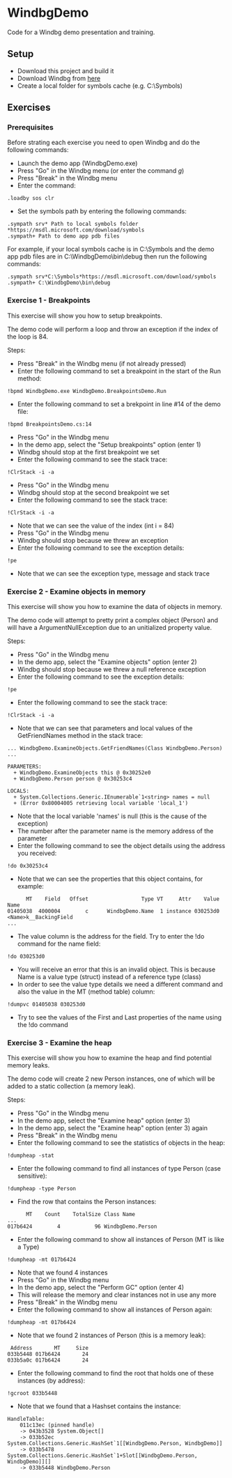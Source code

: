 # WindbgDemo
Code for a Windbg demo presentation and training.

## Setup
- Download this project and build it
- Download Windbg from [here](https://docs.microsoft.com/en-us/windows-hardware/drivers/debugger/debugger-download-tools)
- Create a local folder for symbols cache (e.g. C:\Symbols)

## Exercises
### Prerequisites
Before strating each exercise you need to open Windbg and do the following commands:
- Launch the demo app (WindbgDemo.exe)
- Press "Go" in the Windbg menu (or enter the command *g*)
- Press "Break" in the Windbg menu
- Enter the command:
```
.loadby sos clr
```
- Set the symbols path by entering the following commands:

```
.sympath srv* Path to local symbols folder *https://msdl.microsoft.com/download/symbols
.sympath+ Path to demo app pdb files
```

For example, if your local symbols cache is in C:\Symbols and the demo app pdb files are in C:\WindbgDemo\bin\debug then run the following commands:

```
.sympath srv*C:\Symbols*https://msdl.microsoft.com/download/symbols
.sympath+ C:\WindbgDemo\bin\debug
```

### Exercise 1 - Breakpoints
This exercise will show you how to setup breakpoints.

The demo code will perform a loop and throw an exception if the index of the loop is 84.

Steps:
- Press "Break" in the Windbg menu (if not already pressed)
- Enter the following command to set a breakpoint in the start of the Run method:
```
!bpmd WindbgDemo.exe WindbgDemo.BreakpointsDemo.Run
```
- Enter the following command to set a brekpoint in line #14 of the demo file:
```
!bpmd BreakpointsDemo.cs:14
```
- Press "Go" in the Windbg menu
- In the demo app, select the "Setup breakpoints" option (enter 1)
- Windbg should stop at the first breakpoint we set
- Enter the following command to see the stack trace:
```
!ClrStack -i -a
```
- Press "Go" in the Windbg menu
- Windbg should stop at the second breakpoint we set
- Enter the following command to see the stack trace:
```
!ClrStack -i -a
```
- Note that we can see the value of the index (int i = 84)
- Press "Go" in the Windbg menu
- Windbg should stop because we threw an exception
- Enter the following command to see the exception details:
```
!pe
```
- Note that we can see the exception type, message and stack trace

### Exercise 2 - Examine objects in memory
This exercise will show you how to examine the data of objects in memory.

The demo code will attempt to pretty print a complex object (Person) 
and will have a ArgumentNullException due to an unitialized property value.

Steps:
- Press "Go" in the Windbg menu
- In the demo app, select the "Examine objects" option (enter 2)
- Windbg should stop because we threw a null reference exception
- Enter the following command to see the exception details:
```
!pe
```
- Enter the following command to see the stack trace:
```
!ClrStack -i -a
```
- Note that we can see that parameters and local values of the GetFriendNames method in the stack trace:
```
... WindbgDemo.ExamineObjects.GetFriendNames(Class WindbgDemo.Person) ...

PARAMETERS:
  + WindbgDemo.ExamineObjects this @ 0x30252e0
  + WindbgDemo.Person person @ 0x30253c4

LOCALS:
  + System.Collections.Generic.IEnumerable`1<string> names = null
  + (Error 0x80004005 retrieving local variable 'local_1')
```
- Note that the local variable 'names' is null (this is the cause of the exception)
- The number after the parameter name is the memory address of the parameter
- Enter the following command to see the object details using the address you received:
```
!do 0x30253c4
```
- Note that we can see the properties that this object contains, for example:
```
      MT    Field   Offset                 Type VT     Attr    Value Name
01405038  4000004        c      WindbgDemo.Name  1 instance 030253d0 <Name>k__BackingField
...
```
- The value column is the address for the field. Try to enter the !do command for the name field:
```
!do 030253d0
```
- You will receive an error that this is an invalid object. 
This is because Name is a value type (struct) instead of a reference type (class)
- In order to see the value type details we need a different command and also the value in the MT (method table) column:
```
!dumpvc 01405038 030253d0
```
- Try to see the values of the First and Last properties of the name using the !do command

### Exercise 3 - Examine the heap
This exercise will show you how to examine the heap and find potential memory leaks.

The demo code will create 2 new Person instances, one of which will be added to a static collection (a memory leak).

Steps:
- Press "Go" in the Windbg menu
- In the demo app, select the "Examine heap" option (enter 3)
- In the demo app, select the "Examine heap" option (enter 3) again
- Press "Break" in the Windbg menu
- Enter the following command to see the statistics of objects in the heap:
```
!dumpheap -stat
```
- Enter the following command to find all instances of type Person (case sensitive):
```
!dumpheap -type Person
```
- Find the row that contains the Person instances:
```
      MT    Count    TotalSize Class Name
...
017b6424        4           96 WindbgDemo.Person
```
- Enter the following command to show all instances of Person (MT is like a Type)
```
!dumpheap -mt 017b6424
```
- Note that we found 4 instances
- Press "Go" in the Windbg menu
- In the demo app, select the "Perform GC" option (enter 4)
- This will release the memory and clear instances not in use any more
- Press "Break" in the Windbg menu
- Enter the following command to show all instances of Person again:
```
!dumpheap -mt 017b6424
```
- Note that we found 2 instances of Person (this is a memory leak):
```
 Address       MT     Size
033b5448 017b6424       24
033b5a0c 017b6424       24
```
- Enter the following command to find the root that holds one of these instances (by address):
```
!gcroot 033b5448
```
- Note that we found that a Hashset contains the instance:
```
HandleTable:
    011c13ec (pinned handle)
    -> 043b3528 System.Object[]
    -> 033b52ec System.Collections.Generic.HashSet`1[[WindbgDemo.Person, WindbgDemo]]
    -> 033b5478 System.Collections.Generic.HashSet`1+Slot[[WindbgDemo.Person, WindbgDemo]][]
    -> 033b5448 WindbgDemo.Person
```